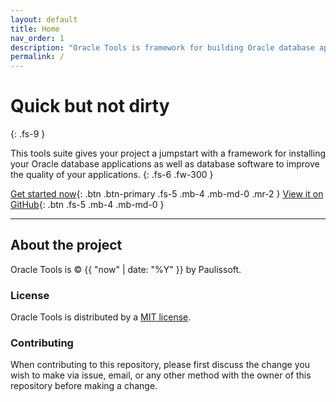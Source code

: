 ```yaml
---
layout: default
title: Home
nav_order: 1
description: "Oracle Tools is framework for building Oracle database applications."
permalink: /
---
```


# Quick but not dirty
{: .fs-9 }

This tools suite gives your project a jumpstart with a framework for
installing your Oracle database applications as well as database software to
improve the quality of your applications.
{: .fs-6 .fw-300 }

[Get started now](docs/getting-started.html){: .btn .btn-primary .fs-5 .mb-4 .mb-md-0 .mr-2 } [View it on GitHub](https://github.com/paulissoft/oracle-tools){: .btn .fs-5 .mb-4 .mb-md-0 }

---

## About the project

Oracle Tools is &copy; {{ "now" | date: "%Y" }} by Paulissoft.

### License

Oracle Tools is distributed by a [MIT license](https://github.com/paulissoft/oracle-tools/master/LICENSE.txt).

### Contributing

When contributing to this repository, please first discuss the change you wish to make via issue,
email, or any other method with the owner of this repository before making a change.

